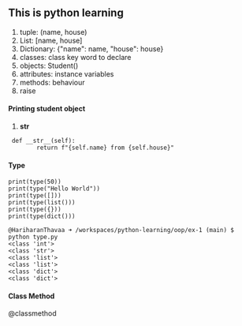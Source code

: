 ## This is python learning

1. tuple: (name, house)
2. List: [name, house]
3. Dictionary: {"name": name, "house": house}
4. classes: class key word to declare
5. objects: Student()
6. attributes: instance variables
7. methods: behaviour
8. raise


#### Printing student object 
1. __str__
```
 def __str__(self):
        return f"{self.name} from {self.house}"
```

#### Type

```
print(type(50))
print(type("Hello World"))
print(type([]))
print(type(list()))
print(type({}))
print(type(dict()))
```

```
@HariharanThavaa ➜ /workspaces/python-learning/oop/ex-1 (main) $ python type.py
<class 'int'>
<class 'str'>
<class 'list'>
<class 'list'>
<class 'dict'>
<class 'dict'>
```

#### Class Method

@classmethod